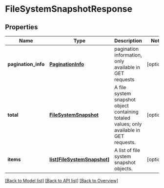 # FileSystemSnapshotResponse

## Properties
Name | Type | Description | Notes
------------ | ------------- | ------------- | -------------
**pagination_info** | [**PaginationInfo**](PaginationInfo.md) | pagination information, only available in GET requests | [optional] 
**total** | [**FileSystemSnapshot**](FileSystemSnapshot.md) | A file system snapshot object containing totaled values; only available in GET requests. | [optional] 
**items** | [**list[FileSystemSnapshot]**](FileSystemSnapshot.md) | A list of file system snapshot objects. | [optional] 

[[Back to Model list]](index.md#documentation-for-models) [[Back to API list]](index.md#endpoint-properties) [[Back to Overview]](index.md)


